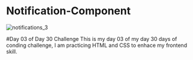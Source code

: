 # Notification-Component
![notifications_3](https://github.com/CodeWithBashir/Notification-Component/assets/87351419/c4ec6a60-f7b8-47f5-8f90-272761e09644)

#Day 03 of Day 30 Challenge
This is my day 03 of my day 30 days of conding challenge, 
I am practicing HTML and CSS to enhace my frontend skill.

